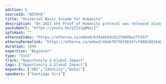 ```yaml
---
edition: 6
sourceId: "WZYHYE"
title: "Universal Basic Income for Humanity"
description: "On 2021 the Proof of Humanity protocol was released alongside the UBI token reaching almost 20k humans receiving Universal Basic Income. This talk will offer direct testimonials from users on how UBI has impacted their lives. We will demo how Proof of Humanity v2 will support the use of Soul Bound Tokens and reduce costs using Layer 2. Also we will explain how UBI v2 extends its streaming features allowing real time money and how we can create regenerative economics for it as a community."
youtubeUrl: "https://youtu.be/zZJz1gBNxLI"
ipfsHash: ""
ethernaIndex: "https://etherna.io/embed/634a6bddc02259b06a2ffd33"
ethernaPermalink: "https://etherna.io/embed/e8ab707f8f4834fcf48820816d0fb0eb484d97f456adf382d5d2a5783450ed0f"
duration: 1899
expertise: "Beginner"
type: "Talk"
track: "Opportunity & Global Impact"
tags: ["Opportunity & Global Impact"]
keywords: ["UBI","Identity","DeSoc"]
speakers: ["Santiago Siri"]
---
```

